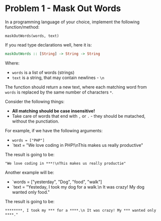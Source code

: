 # Problem 1 - Mask Out Words

In a programming language of your choice, implement the following function/method:

```
maskOutWords(words, text)
```

If you read type declarations well, here it is:

```haskell
maskOutWords :: [String] -> String -> String
```

Where:

* `words` is a list of words (strings)
* `text` is a string, that may contain newlines - `\n`


The function should return a new text, where each matching word from `words` is replaced by the same number of characters `*`.

Consider the following things:

* **All matching should be case insensitive!**
* Take care of words that end with `,` or `.` - they should be matached, without the punctiation.

For example, if we have the following arguments:

* `words = ["PHP"]`
* `text = "We love coding in PHP!\nThis makes us really productive"

The result is going to be:

```
"We love coding in ***!\nThis makes us really productie"
```

Another example will be:

* `words = ["yesterday", "Dog", "food", "walk"]
* `text = "Yesteday, I took my dog for a walk.\n It was crazy! My dog wanted only food."

The result is going to be:

```
********, I took my *** for a ****.\n It was crazy! My *** wanted only ****."
```
